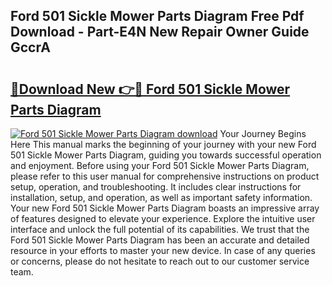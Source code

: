 ## Ford 501 Sickle Mower Parts Diagram Free Pdf Download - Part-E4N New Repair Owner Guide GccrA

# <h2><a href="http://dfuoqx.blite.top/?on=Ford+501+Sickle+Mower+Parts+Diagram">🔗Download New 👉🔴 Ford 501 Sickle Mower Parts Diagram</a></h2>

[![Ford 501 Sickle Mower Parts Diagram download](https://i.imgur.com/lujVjoI.png)](http://dfuoqx.blite.top/?on=Ford+501+Sickle+Mower+Parts+Diagram)
Your Journey Begins Here This manual marks the beginning of your journey with your new Ford 501 Sickle Mower Parts Diagram, guiding you towards successful operation and enjoyment. Before using your Ford 501 Sickle Mower Parts Diagram, please refer to this user manual for comprehensive instructions on product setup, operation, and troubleshooting. It includes clear instructions for installation, setup, and operation, as well as important safety information. Your new Ford 501 Sickle Mower Parts Diagram boasts an impressive array of features designed to elevate your experience. Explore the intuitive user interface and unlock the full potential of its capabilities. We trust that the Ford 501 Sickle Mower Parts Diagram has been an accurate and detailed resource in your efforts to master your new device. In case of any queries or concerns, please do not hesitate to reach out to our customer service team.
